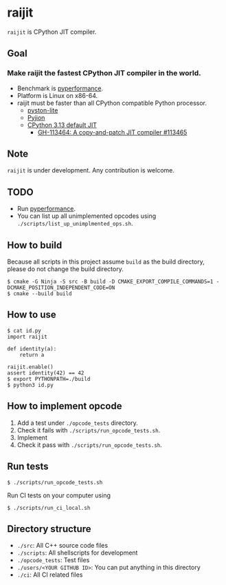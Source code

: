 # raijit
`raijit` is CPython JIT compiler.

## Goal

### Make raijit the fastest CPython JIT compiler in the world.
- Benchmark is [pyperformance](https://github.com/python/pyperformance).
- Platform is Linux on x86-64.
- raijit must be faster than all CPython compatible Python processor.
    - [pyston-lite](https://pypi.org/project/pyston-lite/)
    - [Pyjion](https://github.com/tonybaloney/Pyjion)
    - [CPython 3.13 default JIT](https://tonybaloney.github.io/posts/python-gets-a-jit.html)
        - [GH-113464: A copy-and-patch JIT compiler #113465](https://github.com/python/cpython/pull/113465)

## Note
`raijit` is under development. Any contribution is welcome.

## TODO
- Run [pyperformance](https://github.com/python/pyperformance).
- You can list up all unimplemented opcodes using `./scripts/list_up_unimplmented_ops.sh`.

## How to build
Because all scripts in this project assume `build` as the build directory, please do not change the build directory.
```console
$ cmake -G Ninja -S src -B build -D CMAKE_EXPORT_COMPILE_COMMANDS=1 -DCMAKE_POSITION_INDEPENDENT_CODE=ON
$ cmake --build build
```

## How to use
```
$ cat id.py
import raijit

def identity(a):
    return a

raijit.enable()
assert identity(42) == 42
$ export PYTHONPATH=./build
$ python3 id.py
```

## How to implement opcode
1. Add a test under `./opcode_tests` directory.
2. Check it fails with `./scripts/run_opcode_tests.sh`.
3. Implement
4. Check it pass with `./scripts/run_opcode_tests.sh`.

## Run tests
```console
$ ./scripts/run_opcode_tests.sh
```

Run CI tests on your computer using
```console
$ ./scripts/run_ci_local.sh
```

## Directory structure
- `./src`: All C++ source code files
- `./scripts`: All shellscripts for development
- `./opcode_tests`: Test files
- `./users/<YOUR GITHUB ID>`: You can put anything in this directory
- `./ci`: All CI related files
